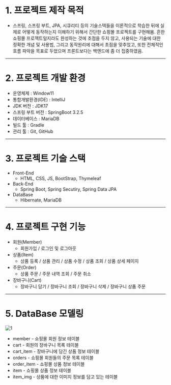# 1. 프로젝트 제작 목적
+  스프링, 스프링 부트, JPA, 시큐리티 등의 기술스택들을 이론적으로 학습한 뒤에 실제로 어떻게 동작하는지 이해하기 위해서 간단한 쇼핑몰 프로젝트를 구현해봄.
  흔한 쇼핑몰 프로젝트일지라도 완성하는 것에 초점을 두지 않고, 사용되는 기술에 대한 정확한 개념 및 사용법, 그리고 동작원리에 대해서 초점을 맞추었고,
  또한 전체적인 흐름 파악을 목표로 두었으며 프론트보다는 백엔드에 좀 더 집중하였음.
***
# 2. 프로젝트 개발 환경
+  운영체제 : Window11
+  통합개발환경(IDE) : IntelliJ
+  JDK 버전 : JDK17
+  스프링 부트 버전 : SpringBoot 3.2.5
+  데이터베이스 : MariaDB
+  빌드 툴 : Gradle
+  관리 툴 : Git, GitHub
***
# 3. 프로젝트 기술 스택
+  Front-End
    +  HTML, CSS, JS, BootStrap, Thymeleaf
+ Back-End
    +  Spring Boot, Spring Secutiry, Spring Data JPA
+  DataBase
    +  Hibernate, MariaDB
***
# 4. 프로젝트 구현 기능
+  회원(Member)
    +  회원가입 / 로그인 및 로그아웃
+  상품(Item)
    +  상품 등록 / 상품 관리 / 상품 수정 / 상품 조회 / 상품 상세 페이지
+  주문(Order)
    +  상품 주문 / 주문 내역 조회 / 주문 취소
+  장바구니(Cart)
    +  장바구니 담기 / 장바구니 조회 / 장바구니 삭제 / 장바구니 상품 주문
***
# 5. DataBase 모델링
![1](https://github.com/rlarmsdn2999/SpringBootWebProject_Shopping-Mall/assets/110002604/d1d597f0-5354-4ff0-b6cd-d3e280ca632d)
+  member - 쇼핑몰 회원 정보 테이블
+  cart - 회원의 장바구니 목록 테이블
+  cart_item - 장바구니에 담긴 상품 정보 테이블
+  orders - 쇼핑몰 회원들의 주문 목록 테이블
+ order_item - 쇼핑몰 상품 정보 테이블
+ item - 쇼핑몰 상품 정보 테이블
+ item_img - 상품에 대한 이미지 정보를 담고 있는 테이블
